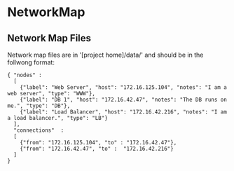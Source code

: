 # NetworkMap

## Network Map Files

Network map files are in '[project home]/data/' and should be in the follwong format:
```
{ "nodes" :
  [
    {"label": "Web Server", "host": "172.16.125.104", "notes": "I am a web server", "type": "WWW"},
    {"label": "DB 1", "host": "172.16.42.47", "notes": "The DB runs on me.", "type": "DB"},
    {"label": "Load Balancer", "host": "172.16.42.216", "notes": "I am a load balancer.", "type": "LB"}
  ],
  "connections"  :
  [
    {"from": "172.16.125.104", "to" : "172.16.42.47"},
    {"from": "172.16.42.47", "to" :  "172.16.42.216"}
  ]
}
```
